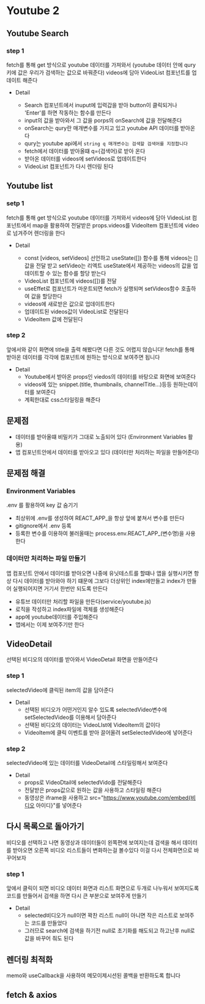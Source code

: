 # Youtube 2

## Youtube Search

### step 1 
fetch를 통해 get 방식으로 youtube 데이터를 가져와서  (youtube 데이터 안에 qury 키에 값은 우리가 검색하는 값으로 바꿔준다) videos에 담아 VideoList 컴포넌트를 업데이트 해준다

  * Detail
    
    * Search 컴포넌트에서 inuput에 입력갑을 받아 button이 클릭되거나 'Enter'를 하면 작동하는 함수를 만든다
    * input의 값을 받아와서 그 값을 porps의 onSearch에 값을 전달해준다
    * onSearch는 qury란 매개변수를 가지고 있고 youtube API 데이터를 받아온다
    * qury는 youtube api에서 `string q 매개변수는 검색할 검색어를 지정합니다`
    * fetch에서 데이터를 받아올떄 q={검색어}로 받아 온다
    * 받아온 데이터를 videos에 setVideos로 업데이트한다
    * VideoList 컴포넌트가 다시 렌더링 된다

## Youtube list

### setp 1
fetch를 통해 get 방식으로 youtube 데이터를 가져와서 videos에 담아 VideoList 컴포넌트에서 map을 활용하여 전달받은 props.videos를 VideoItem 컴포넌트에 video로 넘겨주어 렌더링을 한다

* Detail

  * const [videos, setVideos] 선언하고 useState([]) 함수를 통해 videos는 []값을 전달 받고 setVideo는 리엑트 useState에서 제공하는 videos의 값을 업데이트할 수 있는 함수를 할당 받는다 
  * VideoList 컴포넌트에 videos([])를 전달
  * useEffet로 컴포넌트가 마운트되면 fetch가 실행되며 setVideos함수 호출하여 값을 할당한다
  * videos에 새로받은 값으로 업데이트한다
  * 업데이트된 videos값이 VideoList로 전달된다
  * VideoItem 값에 전달된다

### step 2
앞에서와 같이 화면에 title을 출력 해봤다면 다른 것도 어렵지 않습니다! fetch를 통해 받아온 데이터를 각각에 컴포넌트에 원하는 방식으로 보여주면 됩니다

* Detail
  * Youtube에서 받아온 props인 viedos의 데이터를 바탕으로 화면에 보여준다
  * videos에 있는 snippet.(title, thumbnails, channelTitle...)등등 원하는데이터를 보여준다
  * 계획한대로 css스타일링을 해준다


## 문제점 
  * 데이터를 받아올떄 비밀키가 그대로 노출되어 있다 (Environment Variables 활용)
  * 앱 컴포넌트안에서 데이터를 받아오고 있다 (데이터만 처리하는 파일을 만들어준다)
  
## 문제점 해결

### Environment Variables
.env 를 활용하여 key 값 숨기기
  * 최상위에 .env를 생성하여 REACT_APP_을 항상 앞에 붙쳐서 변수를 만든다
  * gitignore에서 .env 등록
  * 등록한 변수를 이용하여 불러올때는 process.env.REACT_APP_(변수명)을 사용한다 

### 데이터만 처리하는 파일 만들기
앱 컴포넌트 안에서 데이터를 받아오면 나중에 유닛테스트를 할떄나 앱을 실행시키면 항상 다시 데이터를 받아와야 하기 떄문에 그보다 더상위인 index에만들고 index가 만들어 실행되어지면 거기서 한번만 되도록 만든다
  * 유튜브 데이터만 처리할 파일을 만든다(service/youtube.js)
  * 로직을 작성하고 index파일에 객체를 생성해준다
  * app에 youtube데이터를 주입해준다
  * 앱에서는 이제 보여주기만 한다


## VideoDetail
선택된 비디오의 데이터를 받아와서 VideoDetail 화면을 만들어준다

### step 1
 selectedVideo에 클릭된 item의 값을 담아준다 

  * Detail
    * 선택된 비디오가 어떤거인지 알수 있도록 selectedVideo변수에 setSelectedVideo를 이용해서 담아준다 
    * 선택된 비디오의 데이터는 VideoLIst에 VideoItem의 값이다 
    * VideoItem에 클릭 이벤트를 받아 끌어올려 setSelectedVideo에 넣어준다

### step 2
  selectedVideo에 있는 데이터를 VideoDetail에 스타일링해서 보여준다

  * Detail
    * props로 VideoDtail에 selectedVido를 전달해준다
    * 전달받은 props값으로 원하는 값을 사용하고 스타일링 해준다
    * 동영상은 iframe을 사용하고 src="https://www.youtube.com/embed{비디오 아이디}"를 넣어준다


## 다시 목록으로 돌아가기 
비디오를 선택하고 나면 동영상과 데이터들이 왼쪽편에 보여지는데 검색을 해서 데이터를 받아오면 오른쪽 비디오 리스트들이 변화하는걸 볼수있다 이걸 다시 전체화면으로 바꾸어보자

### step 1 
  앞에서 클릭이 되면 비디오 데이터 화면과 리스트 화면으로 두개로 나누워서 보여지도록 코드를 만들어서 검색을 하면 다시 큰 부분으로 보여주게 만들기

  * Detail
    * selected비디오가 null이면 꽉찬 리스트 null이 아니면 작은 리스트로 보여주는 코드를 만들었다
    * 그러므로 search에 검색을 하기전 null로 초기화를 해도되고 하고난후 null로 값을 바꾸어 줘도 된다


## 렌더링 최적화
  memo와 useCallback을 사용하여 메모이제시션된 콜백을 반환하도록 합니다

## fetch & axios
